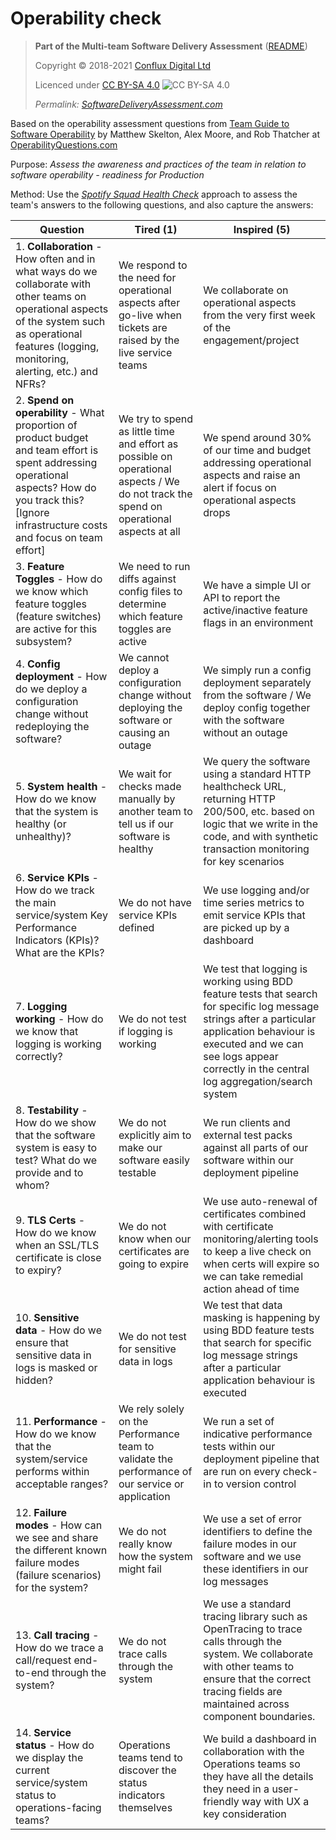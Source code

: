 # Operability check

> **Part of the Multi-team Software Delivery Assessment** ([README](README.md))
> 
> Copyright © 2018-2021 [Conflux Digital Ltd](https://confluxdigital.net/)
> 
> Licenced under [CC BY-SA 4.0](https://creativecommons.org/licenses/by-sa/4.0/) ![CC BY-SA 4.0](https://licensebuttons.net/l/by-sa/3.0/88x31.png)
>
> _Permalink: [SoftwareDeliveryAssessment.com](http://SoftwareDeliveryAssessment.com/)_ 

Based on the operability assessment questions from [Team Guide to Software Operability](http://operabilitybook.com/) by Matthew Skelton, Alex Moore, and Rob Thatcher at [OperabilityQuestions.com](http://operabilityquestions.com/)

Purpose: *Assess the awareness and practices of the team in relation to software operability - readiness for Production*

Method: Use the [*Spotify Squad Health Check*](https://labs.spotify.com/2014/09/16/squad-health-check-model/) approach to assess the team's answers to the following questions, and also capture the answers:

| **Question**                                                                                                                                                                                              | **Tired (1)**                                                                                                                          | **Inspired (5)**                                                                                                                                                                                                                            |
| --------------------------------------------------------------------------------------------------------------------------------------------------------------------------------------------------------- | -------------------------------------------------------------------------------------------------------------------------------------- | ------------------------------------------------------------------------------------------------------------------------------------------------------------------------------------------------------------------------------------------- |
| 1\. **Collaboration** - How often and in what ways do we collaborate with other teams on operational aspects of the system such as operational features (logging, monitoring, alerting, etc.) and NFRs?   | We respond to the need for operational aspects after go-live when tickets are raised by the live service teams                         | We collaborate on operational aspects from the very first week of the engagement/project                                                                                                                                                    |
| 2\. **Spend on operability** - What proportion of product budget and team effort is spent addressing operational aspects? How do you track this? \[Ignore infrastructure costs and focus on team effort\] | We try to spend as little time and effort as possible on operational aspects / We do not track the spend on operational aspects at all | We spend around 30% of our time and budget addressing operational aspects and raise an alert if focus on operational aspects drops                                                                                                                                                                  |
| 3\. **Feature Toggles** - How do we know which feature toggles (feature switches) are active for this subsystem?                                                                                          | We need to run diffs against config files to determine which feature toggles are active                                                | We have a simple UI or API to report the active/inactive feature flags in an environment                                                                                                                                                    |
| 4\. **Config deployment** - How do we deploy a configuration change without redeploying the software?                                                                                                     | We cannot deploy a configuration change without deploying the software or causing an outage                                            | We simply run a config deployment separately from the software / We deploy config together with the software without an outage                                                                                                              |
| 5\. **System health** - How do we know that the system is healthy (or unhealthy)?                                                                                                                         | We wait for checks made manually by another team to tell us if our software is healthy                                                 | We query the software using a standard HTTP healthcheck URL, returning HTTP 200/500, etc. based on logic that we write in the code, and with synthetic transaction monitoring for key scenarios                                             |
| 6\. **Service KPIs** - How do we track the main service/system Key Performance Indicators (KPIs)? What are the KPIs?                                                                                      | We do not have service KPIs defined                                                                                                    | We use logging and/or time series metrics to emit service KPIs that are picked up by a dashboard                                                                                                                                            |
| 7\. **Logging working** - How do we know that logging is working correctly?                                                                                                                               | We do not test if logging is working                                                                                                   | We test that logging is working using BDD feature tests that search for specific log message strings after a particular application behaviour is executed and we can see logs appear correctly in the central log aggregation/search system |
| 8\. **Testability** - How do we show that the software system is easy to test? What do we provide and to whom?                                                                                            | We do not explicitly aim to make our software easily testable                                                                          | We run clients and external test packs against all parts of our software within our deployment pipeline                                                                                                                                     |
| 9\. **TLS Certs** - How do we know when an SSL/TLS certificate is close to expiry?                                                                                                                        | We do not know when our certificates are going to expire                                                                               | We use auto-renewal of certificates combined with certificate monitoring/alerting tools to keep a live check on when certs will expire so we can take remedial action ahead of time                                                         |
| 10\. **Sensitive data** - How do we ensure that sensitive data in logs is masked or hidden?                                                                                                               | We do not test for sensitive data in logs                                                                                              | We test that data masking is happening by using BDD feature tests that search for specific log message strings after a particular application behaviour is executed                                                                         |
| 11\. **Performance** - How do we know that the system/service performs within acceptable ranges?                                                                                                          | We rely solely on the Performance team to validate the performance of our service or application                                       | We run a set of indicative performance tests within our deployment pipeline that are run on every check-in to version control                                                                                                               |
| 12\. **Failure modes** - How can we see and share the different known failure modes (failure scenarios) for the system?                                                                                   | We do not really know how the system might fail                                                                                        | We use a set of error identifiers to define the failure modes in our software and we use these identifiers in our log messages                                                                                                              |
| 13\. **Call tracing** - How do we trace a call/request end-to-end through the system?                                                                                                                     | We do not trace calls through the system                                                                                               | We use a standard tracing library such as OpenTracing to trace calls through the system. We collaborate with other teams to ensure that the correct tracing fields are maintained across component boundaries.                              |
| 14\. **Service status** - How do we display the current service/system status to operations-facing teams?                                                                                                 | Operations teams tend to discover the status indicators themselves                                                                     | We build a dashboard in collaboration with the Operations teams so they have all the details they need in a user-friendly way with UX a key consideration                                                                                   |
